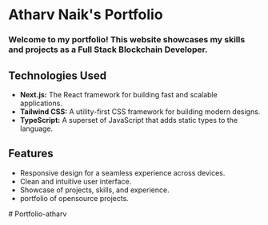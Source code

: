 # Atharv Naik's Portfolio### Welcome to my portfolio! This website showcases my skills and projects as a Full Stack Blockchain Developer.## Technologies Used- **Next.js:** The React framework for building fast and scalable applications.- **Tailwind CSS:** A utility-first CSS framework for building modern designs.- **TypeScript:** A superset of JavaScript that adds static types to the language.## Features- Responsive design for a seamless experience across devices.- Clean and intuitive user interface.- Showcase of projects, skills, and experience.- portfolio of opensource projects.#   P o r t f o l i o - a t h a r v   